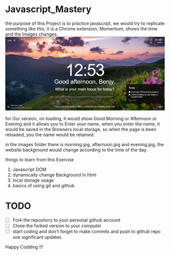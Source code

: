 # Javascript_Mastery
the purpose of this Project is to practice javascript, we would try to replicate something like this, it is a Chrome extension, Momentum, shows the time and the Images changes.
![momentum](Momentum.png)

for Our version, on loading, it would show Good Morning or Afternoon or Evening and it allows you to Enter your name, when you enter the name, it would be saved in the Browsers local storage, so when the page is been reloaded, you the name would be retained. 

in the images folder there is morning.jpg, afternoon.jpg and evening.jpg, the website background would change according to the time of the day.

things to learn from this Exercise 

1. Javascript DOM
2. dynamically change Background in html
3. local storage usage
4. basics of using git and github

# TODO
- [ ] Fork the repository to your personal github account
- [ ] Clone the forked version to your computer
- [ ] start coding and don't forget to make commits and push to github repo soe significant updates

Happy Codding !!!


